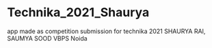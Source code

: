 # Technika_2021_Shaurya
app made as competition submission for technika 2021 SHAURYA RAI, SAUMYA SOOD VBPS Noida
